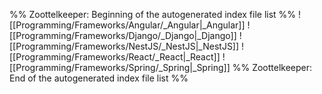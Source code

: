 %% Zoottelkeeper: Beginning of the autogenerated index file list  %%
 ![[Programming/Frameworks/Angular/_Angular|_Angular]]
 ![[Programming/Frameworks/Django/_Django|_Django]]
 ![[Programming/Frameworks/NestJS/_NestJS|_NestJS]]
 ![[Programming/Frameworks/React/_React|_React]]
 ![[Programming/Frameworks/Spring/_Spring|_Spring]]
%% Zoottelkeeper: End of the autogenerated index file list  %%
